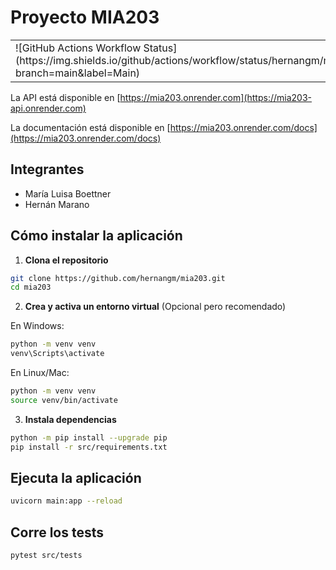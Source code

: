 # Proyecto MIA203

<table>
<tr>
    <td>![GitHub Actions Workflow Status](https://img.shields.io/github/actions/workflow/status/hernangm/mia203/CICD.yaml?branch=main&label=Main)</td>
    <td>![GitHub Actions Workflow Status](https://img.shields.io/github/actions/workflow/status/hernangm/mia203/CICD.yaml?branch=production&label=Production)</td>
    <td>[![cov](https://hernangm.github.io/mia203/badges/coverage.svg)](https://github.com/hernangm/mia203/actions)</td>
</tr>
</table>

La API está disponible en [https://mia203.onrender.com](https://mia203-api.onrender.com)

La documentación está disponible en [https://mia203.onrender.com/docs](https://mia203.onrender.com/docs)

## Integrantes

- María Luisa Boettner
- Hernán Marano

## Cómo instalar la aplicación

1. **Clona el repositorio**

```bash
git clone https://github.com/hernangm/mia203.git
cd mia203
```

2. **Crea y activa un entorno virtual** (Opcional pero recomendado)

En Windows:
```bash
python -m venv venv
venv\Scripts\activate
```
En Linux/Mac:
```bash
python -m venv venv
source venv/bin/activate
```

3. **Instala dependencias**

```bash
python -m pip install --upgrade pip
pip install -r src/requirements.txt
```

## Ejecuta la aplicación

```bash
uvicorn main:app --reload
```

## Corre los tests

```bash
pytest src/tests
```